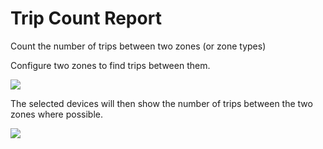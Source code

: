 # Trip Count Report

Count the number of trips between two zones (or zone types)

Configure two zones to find trips between them.

![](https://upload.r2.lb.chasm.cloud/2025/10/imgur/bdzv53R.png)

The selected devices will then show the number of trips between the two zones where possible.

![](https://upload.r2.lb.chasm.cloud/2025/10/imgur/Wahbx9i.png)
